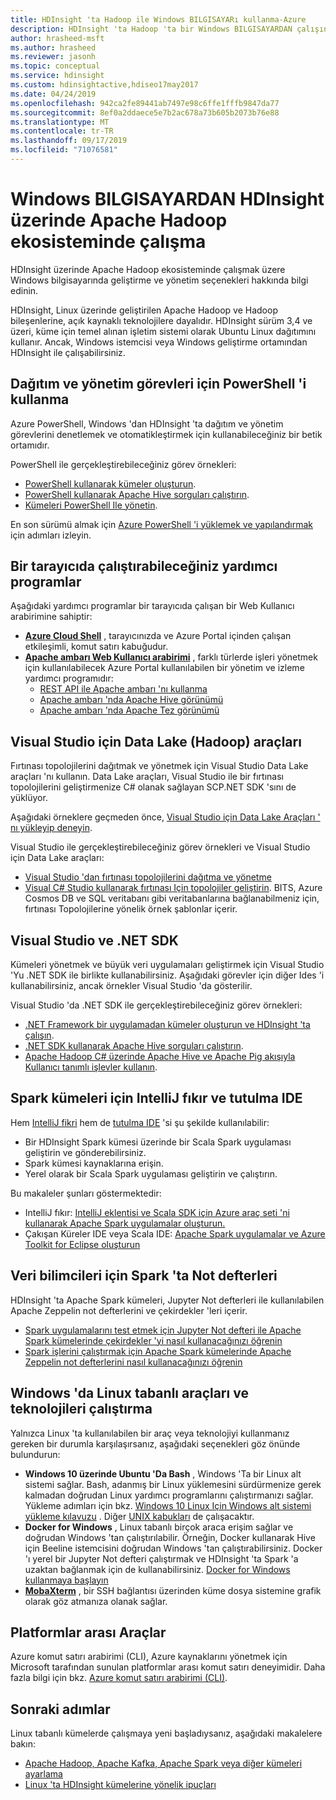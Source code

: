 ```yaml
---
title: HDInsight 'ta Hadoop ile Windows BILGISAYARı kullanma-Azure
description: HDInsight 'ta Hadoop 'ta bir Windows BILGISAYARDAN çalışın. PowerShell, Visual Studio ve Linux araçlarıyla kümeleri yönetin ve sorgulayın. .NET ile büyük veri çözümleri geliştirin.
author: hrasheed-msft
ms.author: hrasheed
ms.reviewer: jasonh
ms.topic: conceptual
ms.service: hdinsight
ms.custom: hdinsightactive,hdiseo17may2017
ms.date: 04/24/2019
ms.openlocfilehash: 942ca2fe89441ab7497e98c6ffe1fffb9847da77
ms.sourcegitcommit: 8ef0a2ddaece5e7b2ac678a73b605b2073b76e88
ms.translationtype: MT
ms.contentlocale: tr-TR
ms.lasthandoff: 09/17/2019
ms.locfileid: "71076581"
---
```

# <a name="work-in-the-apache-hadoop-ecosystem-on-hdinsight-from-a-windows-pc"></a>Windows BILGISAYARDAN HDInsight üzerinde Apache Hadoop ekosisteminde çalışma

HDInsight üzerinde Apache Hadoop ekosisteminde çalışmak üzere Windows bilgisayarında geliştirme ve yönetim seçenekleri hakkında bilgi edinin. 

HDInsight, Linux üzerinde geliştirilen Apache Hadoop ve Hadoop bileşenlerine, açık kaynaklı teknolojilere dayalıdır. HDInsight sürüm 3,4 ve üzeri, küme için temel alınan işletim sistemi olarak Ubuntu Linux dağıtımını kullanır. Ancak, Windows istemcisi veya Windows geliştirme ortamından HDInsight ile çalışabilirsiniz.

## <a name="use-powershell-for-deployment-and-management-tasks"></a>Dağıtım ve yönetim görevleri için PowerShell 'i kullanma
Azure PowerShell, Windows 'dan HDInsight 'ta dağıtım ve yönetim görevlerini denetlemek ve otomatikleştirmek için kullanabileceğiniz bir betik ortamıdır.

PowerShell ile gerçekleştirebileceğiniz görev örnekleri:

* [PowerShell kullanarak kümeler oluşturun](hdinsight-hadoop-create-linux-clusters-azure-powershell.md).
* [PowerShell kullanarak Apache Hive sorguları çalıştırın](hadoop/apache-hadoop-use-hive-powershell.md).
* [Kümeleri PowerShell Ile yönetin](hdinsight-administer-use-powershell.md).

En son sürümü almak için [Azure PowerShell 'i yüklemek ve yapılandırmak](https://docs.microsoft.com/powershell/azure/install-az-ps) için adımları izleyin.

## <a name="utilities-you-can-run-in-a-browser"></a>Bir tarayıcıda çalıştırabileceğiniz yardımcı programlar
Aşağıdaki yardımcı programlar bir tarayıcıda çalışan bir Web Kullanıcı arabirimine sahiptir:
* **[Azure Cloud Shell](https://docs.microsoft.com/azure/cloud-shell/overview)** , tarayıcınızda ve Azure Portal içinden çalışan etkileşimli, komut satırı kabuğudur.
* **[Apache ambarı Web Kullanıcı arabirimi](hdinsight-hadoop-manage-ambari.md)** , farklı türlerde işleri yönetmek için kullanılabilecek Azure Portal kullanılabilen bir yönetim ve izleme yardımcı programıdır:
    * [REST API ile Apache ambarı 'nı kullanma](hdinsight-hadoop-manage-ambari-rest-api.md)
    * [Apache ambarı 'nda Apache Hive görünümü](hadoop/apache-hadoop-use-hive-ambari-view.md)
    * [Apache ambarı 'nda Apache Tez görünümü](hdinsight-debug-ambari-tez-view.md)

## <a name="data-lake-hadoop-tools-for-visual-studio"></a>Visual Studio için Data Lake (Hadoop) araçları
Fırtınası topolojilerini dağıtmak ve yönetmek için Visual Studio Data Lake araçları 'nı kullanın. Data Lake araçları, Visual Studio ile bir fırtınası topolojilerini geliştirmenize C# olanak sağlayan SCP.NET SDK 'sını de yüklüyor.

Aşağıdaki örneklere geçmeden önce, [Visual Studio için Data Lake Araçları ' nı yükleyip deneyin](hadoop/apache-hadoop-visual-studio-tools-get-started.md). 

Visual Studio ile gerçekleştirebileceğiniz görev örnekleri ve Visual Studio için Data Lake araçları:
* [Visual Studio 'dan fırtınası topolojilerini dağıtma ve yönetme](storm/apache-storm-deploy-monitor-topology-linux.md)
* [Visual C# Studio kullanarak fırtınası Için topolojiler geliştirin](storm/apache-storm-develop-csharp-visual-studio-topology.md). BITS, Azure Cosmos DB ve SQL veritabanı gibi veritabanlarına bağlanabilmeniz için, fırtınası Topolojilerine yönelik örnek şablonlar içerir.

## <a name="visual-studio-and-the-net-sdk"></a>Visual Studio ve .NET SDK 

Kümeleri yönetmek ve büyük veri uygulamaları geliştirmek için Visual Studio 'Yu .NET SDK ile birlikte kullanabilirsiniz. Aşağıdaki görevler için diğer Ides 'i kullanabilirsiniz, ancak örnekler Visual Studio 'da gösterilir.

Visual Studio 'da .NET SDK ile gerçekleştirebileceğiniz görev örnekleri:
* [.NET Framework bir uygulamadan kümeler oluşturun ve HDInsight 'ta çalışın](hdinsight-hadoop-create-linux-clusters-dotnet-sdk.md).
* [.NET SDK kullanarak Apache Hive sorguları çalıştırın](hadoop/apache-hadoop-use-hive-dotnet-sdk.md).
* [Apache Hadoop C# üzerinde Apache Hive ve Apache Pig akışıyla Kullanıcı tanımlı işlevler kullanın](hadoop/apache-hadoop-hive-pig-udf-dotnet-csharp.md).

## <a name="intellij-idea-and-eclipse-ide-for-spark-clusters"></a>Spark kümeleri için IntelliJ fıkır ve tutulma IDE
Hem [IntelliJ fikri](https://www.jetbrains.com/idea/download) hem de [tutulma IDE](https://www.eclipse.org/downloads/) 'si şu şekilde kullanılabilir:
* Bir HDInsight Spark kümesi üzerinde bir Scala Spark uygulaması geliştirin ve gönderebilirsiniz.
* Spark kümesi kaynaklarına erişin.
* Yerel olarak bir Scala Spark uygulaması geliştirin ve çalıştırın.

Bu makaleler şunları göstermektedir: 
* IntelliJ fıkır: [IntelliJ eklentisi ve Scala SDK için Azure araç seti 'ni kullanarak Apache Spark uygulamalar oluşturun.](spark/apache-spark-intellij-tool-plugin.md)
* Çakışan Küreler IDE veya Scala IDE: [Apache Spark uygulamalar ve Azure Toolkit for Eclipse oluşturun](spark/apache-spark-eclipse-tool-plugin.md) 


## <a name="notebooks-on-spark-for-data-scientists"></a>Veri bilimcileri için Spark 'ta Not defterleri 
HDInsight 'ta Apache Spark kümeleri, Jupyter Not defterleri ile kullanılabilen Apache Zeppelin not defterlerini ve çekirdekler 'leri içerir. 

* [Spark uygulamalarını test etmek için Jupyter Not defteri ile Apache Spark kümelerinde çekirdekler 'yi nasıl kullanacağınızı öğrenin](spark/apache-spark-zeppelin-notebook.md)
* [Spark işlerini çalıştırmak için Apache Spark kümelerinde Apache Zeppelin not defterlerini nasıl kullanacağınızı öğrenin](spark/apache-spark-jupyter-notebook-kernels.md) 

## <a name="run-linux-based-tools-and-technologies-on-windows"></a>Windows 'da Linux tabanlı araçları ve teknolojileri çalıştırma

Yalnızca Linux 'ta kullanılabilen bir araç veya teknolojiyi kullanmanız gereken bir durumla karşılaşırsanız, aşağıdaki seçenekleri göz önünde bulundurun:

* **Windows 10 üzerinde Ubuntu 'Da Bash** , Windows 'Ta bir Linux alt sistemi sağlar. Bash, adanmış bir Linux yüklemesini sürdürmenize gerek kalmadan doğrudan Linux yardımcı programlarını çalıştırmanızı sağlar. Yükleme adımları için bkz. [Windows 10 Linux Için Windows alt sistemi yükleme kılavuzu](https://docs.microsoft.com/windows/wsl/install-win10) .  Diğer [UNIX kabukları](https://www.gnu.org/software/bash/) de çalışacaktır.
* **Docker for Windows** , Linux tabanlı birçok araca erişim sağlar ve doğrudan Windows 'tan çalıştırılabilir. Örneğin, Docker kullanarak Hive için Beeline istemcisini doğrudan Windows 'tan çalıştırabilirsiniz. Docker 'ı yerel bir Jupyter Not defteri çalıştırmak ve HDInsight 'ta Spark 'a uzaktan bağlanmak için de kullanabilirsiniz. [Docker for Windows kullanmaya başlayın](https://docs.docker.com/docker-for-windows/)
* **[MobaXterm](https://mobaxterm.mobatek.net/)** , bir SSH bağlantısı üzerinden küme dosya sistemine grafik olarak göz atmanıza olanak sağlar.

## <a name="cross-platform-tools"></a>Platformlar arası Araçlar

Azure komut satırı arabirimi (CLI), Azure kaynaklarını yönetmek için Microsoft tarafından sunulan platformlar arası komut satırı deneyimidir.  Daha fazla bilgi için bkz. [Azure komut satırı arabirimi (CLI)](https://docs.microsoft.com/cli/azure/?view=azure-cli-latest).

## <a name="next-steps"></a>Sonraki adımlar
Linux tabanlı kümelerde çalışmaya yeni başladıysanız, aşağıdaki makalelere bakın:
* [Apache Hadoop, Apache Kafka, Apache Spark veya diğer kümeleri ayarlama](hdinsight-hadoop-provision-linux-clusters.md)
* [Linux 'ta HDInsight kümelerine yönelik ipuçları](hdinsight-hadoop-linux-information.md)
